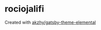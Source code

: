 # rociojalifi

Created with [akzhy/gatsby-theme-elemental](https://github.com/akzhy/gatsby-theme-elemental)
